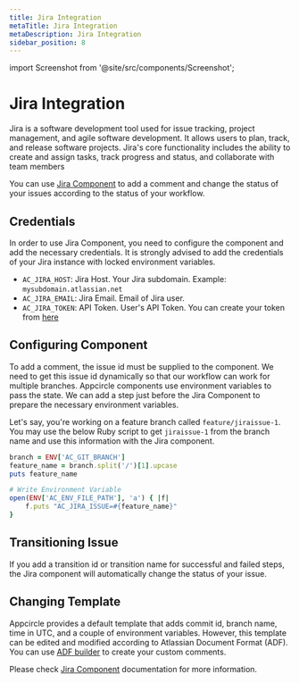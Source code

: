 ```yaml
---
title: Jira Integration
metaTitle: Jira Integration
metaDescription: Jira Integration
sidebar_position: 8
---
```


import Screenshot from '@site/src/components/Screenshot';

# Jira Integration

Jira is a software development tool used for issue tracking, project management, and agile software development. It allows users to plan, track, and release software projects. Jira's core functionality includes the ability to create and assign tasks, track progress and status, and collaborate with team members

You can use [Jira Component](https://github.com/appcircleio/appcircle-jira-component/) to add a comment and change the status of your issues according to the status of your workflow. 

<Screenshot url='https://cdn.appcircle.io/docs/assets/jira-component1.png' />

## Credentials

In order to use Jira Component, you need to configure the component and add the necessary credentials. It is strongly advised to add the credentials of your Jira instance with locked environment variables.

- `AC_JIRA_HOST`: Jira Host. Your Jira subdomain. Example: `mysubdomain.atlassian.net`
- `AC_JIRA_EMAIL`: Jira Email. Email of Jira user. 
- `AC_JIRA_TOKEN`: API Token. User's API Token. You can create your token from [here](https://id.atlassian.com/manage-profile/security/api-tokens)

<Screenshot url='https://cdn.appcircle.io/docs/assets/jira-component2.png' />

## Configuring Component

To add a comment, the issue id must be supplied to the component. We need to get this issue id dynamically so that our workflow can work for multiple branches. Appcircle components use environment variables to pass the state. We can add a step just before the Jira Component to prepare the necessary environment variables. 

Let's say, you're working on a feature branch called `feature/jiraissue-1`. You may use the below Ruby script to get `jiraissue-1` from the branch name and use this information with the Jira component.

```ruby
branch = ENV['AC_GIT_BRANCH']
feature_name = branch.split('/')[1].upcase
puts feature_name

# Write Environment Variable
open(ENV['AC_ENV_FILE_PATH'], 'a') { |f|
    f.puts "AC_JIRA_ISSUE=#{feature_name}"
}
```

## Transitioning Issue

If you add a transition id or transition name for successful and failed steps, the Jira component will automatically change the status of your issue. 

## Changing Template

Appcircle provides a default template that adds commit id, branch name, time in UTC, and a couple of environment variables. However, this template can be edited and modified according to  Atlassian Document Format (ADF). You can use [ADF builder](https://developer.atlassian.com/cloud/jira/platform/apis/document/playground/) to create your custom comments.

Please check [Jira Component](https://github.com/appcircleio/appcircle-jira-component/) documentation for more information.
